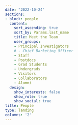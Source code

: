 ```yaml
---
date: "2022-10-24"
sections:
- block: people
  content:
    sort_ascending: true
    sort_by: Params.last_name
    title: Meet the Team
    user_groups:
    - Principal Investigators
    # - Chief Barketing Officer
    - Staff
    - Postdocs
    - Grad Students
    - Undergrads
    - Visitors
    - Collaborators
    - Alumni
  design:
    show_interests: false
    show_role: true
    show_social: true
title: People
type: landing
columns: '2'
---
```

